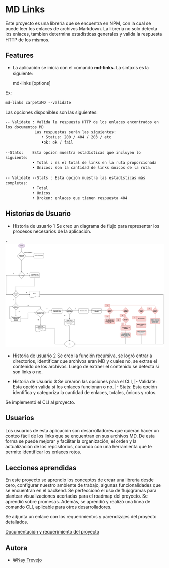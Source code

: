 
# MD Links

Este proyecto es una librería que se encuentra en NPM, con la cual se puede leer los enlaces de archivos Markdown. 
La libreria no solo detecta los enlaces, tambien determina estadísticas generales y valida la respuesta  HTTP de los mismos.

## Features

- La aplicación se inicia con el comando **md-links**.
La sintaxis es la siguiente: 

    md-links <path> [options]

Ex:

    md-links carpetaMD --validate

Las opciones disponibles son las siguientes: 

    -- Validate : Valida la respuesta HTTP de los enlaces encontrados en los documentos MD
                 Las respuestas serán las siguientes:
                    • Status: 200 / 404 / 203 / etc 
                    •ok: ok / fail

    --Stats:    Esta opción muestra estadísticas que incluyen lo siguiente:
                • Total : es el total de links en la ruta proporcionada
                • Unicos: son la cantidad de links únicos de la ruta.
    
    -- Validate --Stats : Esta opción muestra las estadísticas más completas:
                • Total
                • Unicos
                • Broken: enlaces que tienen respuesta 404 
## Historias de Usuario
- Historia de usuario 1 
Se creo un diagrama de flujo para representar los procesos necesarios de la aplicación.

-![Diagrama de Flujo](https://github.com/Sharksumi/LIM017-md-links/blob/main/img/MD%20Links%20Fixed%20-Page-1.drawio.png)

- Historia de usuario 2
Se creo la función recursiva, se logró entrar a directorios, identificar que archivos eran MD y cuales no, se extrae el contenido de los archivos. 
Luego de extraer el contenido se detecta si son links o no. 

- Historia de Usuario 3 
Se crearon las opciones para el CLI, 
 |- Validate: Esta opción valida si los enlaces funcionan o no. 
 |- Stats: Esta opción identifica y categoriza la cantidad de enlaces, totales, únicos y rotos. 

 Se implementó el CLI al proyecto. 
 
  
## Usuarios
Los usuarios de esta aplicación son desarrolladores que quieran hacer un conteo fácil  de los links que se encuentran en sus archivos MD. De esta forma se puede mejorar y facilitar la organización, el orden y la actualización de los repositorios, conando con una herramienta que te permite identificar los enlaces rotos. 
## Lecciones aprendidas

En este proyecto se aprendio los conceptos de crear una librería desde cero, configurar nuestro ambiente de trabajo, algunas funcionalidades que se encuentran en el backend.
Se perfeccionó el uso de flujogramas para plantear visualizaciones acertadas para el roadmap del proyecto. 
Se aprendió sobre promesas. 
Además, se aprendió y realizó una linea de comando CLI, aplicable para otros desarrolladores. 

Se adjunta un enlace con los requerimientos y parendizajes del proyecto detallados.

[Documentación y requerimiento del proyecto](https://github.com/Sharksumi/LIM017-md-links/blob/main/documentation.md)


## Autora

- [@Nay Trevejo](https://github.com/Sharksumi)

